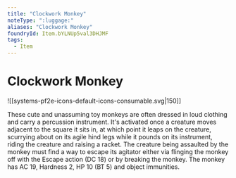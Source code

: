 ```yaml
---
title: "Clockwork Monkey"
noteType: ":luggage:"
aliases: "Clockwork Monkey"
foundryId: Item.bYLNUp5val3DHJMF
tags:
  - Item
---
```


# Clockwork Monkey
![[systems-pf2e-icons-default-icons-consumable.svg|150]]

These cute and unassuming toy monkeys are often dressed in loud clothing and carry a percussion instrument. It's activated once a creature moves adjacent to the square it sits in, at which point it leaps on the creature, scurrying about on its agile hind legs while it pounds on its instrument, riding the creature and raising a racket. The creature being assaulted by the monkey must find a way to escape its agitator either via flinging the monkey off with the Escape action (DC 18) or by breaking the monkey. The monkey has AC 19, Hardness 2, HP 10 (BT 5) and object immunities.
